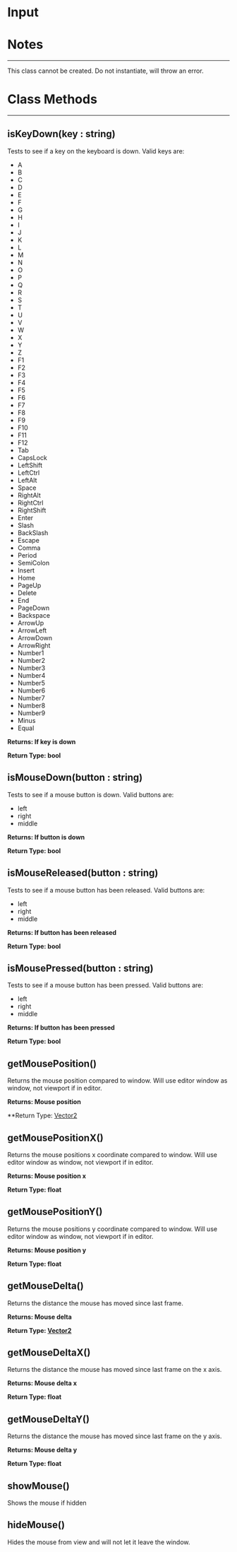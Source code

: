 # Input
# Notes
---
This class cannot be created. Do not instantiate, will throw an error.

# Class Methods
---

## **isKeyDown(key : string)**
Tests to see if a key on the keyboard is down. Valid keys are:

- A
- B
- C
- D
- E
- F
- G
- H
- I
- J
- K
- L
- M
- N
- O
- P
- Q
- R
- S
- T
- U
- V
- W
- X
- Y
- Z
- F1
- F2
- F3
- F4
- F5
- F6
- F7
- F8
- F9
- F10
- F11
- F12
- Tab
- CapsLock
- LeftShift
- LeftCtrl
- LeftAlt
- Space
- RightAlt
- RightCtrl
- RightShift
- Enter
- Slash
- BackSlash
- Escape
- Comma
- Period
- SemiColon
- Insert
- Home
- PageUp
- Delete
- End
- PageDown
- Backspace
- ArrowUp
- ArrowLeft
- ArrowDown
- ArrowRight
- Number1
- Number2
- Number3
- Number4
- Number5
- Number6
- Number7
- Number8
- Number9
- Minus
- Equal

**Returns: If key is down**
   
**Return Type: bool**

## **isMouseDown(button : string)**
Tests to see if a mouse button is down. Valid buttons are:
- left
- right
- middle

**Returns: If button is down**
   
**Return Type: bool**

## **isMouseReleased(button : string)**
Tests to see if a mouse button has been released. Valid buttons are:
- left
- right
- middle

**Returns: If button has been released**
   
**Return Type: bool**

## **isMousePressed(button : string)**
Tests to see if a mouse button has been pressed. Valid buttons are:
- left
- right
- middle

**Returns: If button has been pressed**
   
**Return Type: bool**

## **getMousePosition()**
Returns the mouse position compared to window. Will use editor window as window, not viewport if in editor.

**Returns: Mouse position**
   
**Return Type: [Vector2](./math/Vector2.md)

## **getMousePositionX()**
Returns the mouse positions x coordinate compared to window. Will use editor window as window, not viewport if in editor.

**Returns: Mouse position x**
   
**Return Type: float**

## **getMousePositionY()**
Returns the mouse positions y coordinate compared to window. Will use editor window as window, not viewport if in editor.

**Returns: Mouse position y**
   
**Return Type: float**

## **getMouseDelta()**
Returns the distance the mouse has moved since last frame.

**Returns: Mouse delta**
   
**Return Type: [Vector2](./math/Vector2.md)**

## **getMouseDeltaX()**
Returns the distance the mouse has moved since last frame on the x axis.

**Returns: Mouse delta x**
   
**Return Type: float**

## **getMouseDeltaY()**
Returns the distance the mouse has moved since last frame on the y axis.

**Returns: Mouse delta y**
   
**Return Type: float**

## **showMouse()**
Shows the mouse if hidden

## **hideMouse()**
Hides the mouse from view and will not let it leave the window.